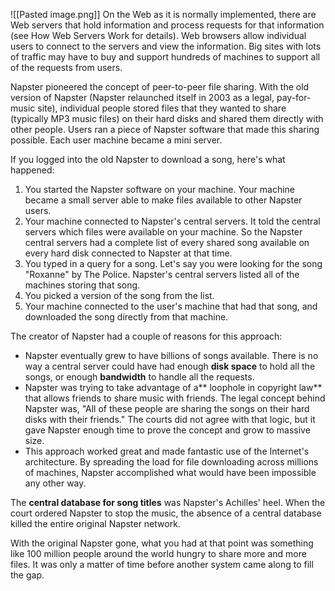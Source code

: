 ![[Pasted image.png]]
On the Web as it is normally implemented, there are Web servers that hold information and process requests for that information (see How Web Servers Work for details). Web browsers allow individual users to connect to the servers and view the information. Big sites with lots of traffic may have to buy and support hundreds of machines to support all of the requests from users.

Napster pioneered the concept of peer-to-peer file sharing. With the old version of Napster (Napster relaunched itself in 2003 as a legal, pay-for-music site), individual people stored files that they wanted to share (typically MP3 music files) on their hard disks and shared them directly with other people. Users ran a piece of Napster software that made this sharing possible. Each user machine became a mini server.

If you logged into the old Napster to download a song, here's what happened:

1. You started the Napster software on your machine. Your machine became a small server able to make files available to other Napster users.
2. Your machine connected to Napster's central servers. It told the central servers which files were available on your machine. So the Napster central servers had a complete list of every shared song available on every hard disk connected to Napster at that time.
3. You typed in a query for a song. Let's say you were looking for the song "Roxanne" by The Police. Napster's central servers listed all of the machines storing that song.
4. You picked a version of the song from the list.
5. Your machine connected to the user's machine that had that song, and downloaded the song directly from that machine.

The creator of Napster had a couple of reasons for this approach:

- Napster eventually grew to have billions of songs available. There is no way a central server could have had enough **disk space** to hold all the songs, or enough **bandwidth** to handle all the requests.
- Napster was trying to take advantage of a** loophole in copyright law** that allows friends to share music with friends. The legal concept behind Napster was, "All of these people are sharing the songs on their hard disks with their friends." The courts did not agree with that logic, but it gave Napster enough time to prove the concept and grow to massive size.
- This approach worked great and made fantastic use of the Internet's architecture. By spreading the load for file downloading across millions of machines, Napster accomplished what would have been impossible any other way.

The **central database for song titles** was Napster's Achilles' heel. When the court ordered Napster to stop the music, the absence of a central database killed the entire original Napster network.

With the original Napster gone, what you had at that point was something like 100 million people around the world hungry to share more and more files. It was only a matter of time before another system came along to fill the gap.

